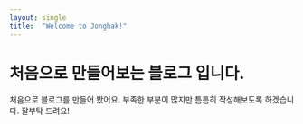 ```yaml
---
layout: single
title:  "Welcome to Jonghak!"
---
```


# 처음으로 만들어보는 블로그 입니다.

처음으로 블로그를 만들어 봤어요.
부족한 부분이 많지만 
틈틈히 작성해보도록 하겠습니다. 
잘부탁 드려요!

